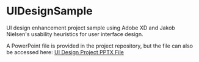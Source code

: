 # UIDesignSample
UI design enhancement project sample using Adobe XD and Jakob Nielsen's usability heuristics for user interface design.

A PowerPoint file is provided in the project repository, but the file can also be accessed here: <a href="https://github.com/ffm5113/UIDesignSample/blob/main/Forrest_Moulin_Blueskysea_UI_Enhancement_Group_Project.pptx">UI Design Project PPTX File</a>
